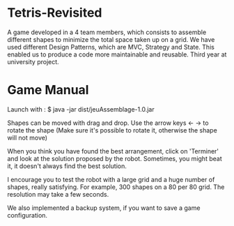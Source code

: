 # Tetris-Revisited
A game developed in a 4 team members, which consists to assemble different shapes to minimize the total space taken up on a grid. We have used different Design Patterns, which are MVC, Strategy and State. This enabled us to produce a code more maintainable and reusable. Third year at university project.

# Game Manual

Launch with :
$ java -jar dist/jeuAssemblage-1.0.jar 

Shapes can be moved with drag and drop.
Use the arrow keys <- -> to rotate the shape (Make sure it's possible to rotate it, otherwise the shape will not move)

When you think you have found the best arrangement, click on 'Terminer' and look at the solution proposed by the robot.
Sometimes, you might beat it, it doesn't always find the best solution.

I encourage you to test the robot with a large grid and a huge number of shapes, really satisfying. 
For example, 300 shapes on a 80 per 80 grid. The resolution may take a few seconds.

We also implemented a backup system, if you want to save a game configuration.
